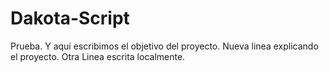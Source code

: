 # Dakota-Script
Prueba.
Y aquí escribimos el objetivo del proyecto.
Nueva linea explicando el proyecto.
Otra Linea escrita localmente.
